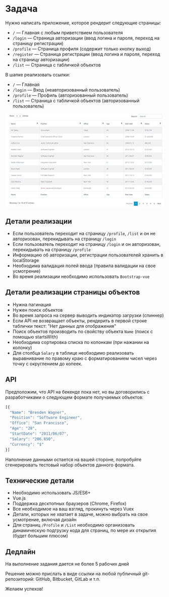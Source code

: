 # Задача
Нужно написать приложение, которое рендерит следующие страницы:
* `/` — Главная с любым приветствием пользователя
* `/login` — Страница авторизации (ввод логина и пароля, переход на страницу регистрации)
* `/profile` — Страница профиля (содержит только кнопку выход)
* `/register` — Страница регистрации (ввод логина и пароля, переход на страницу авторизации)
* `/list` — Страница с табличкой объектов

В шапке реализовать ссылки:
* `/` — Главная
* `/login` — Вход (неавторизованный пользователь)
* `/profile` — Профиль (авторизованный пользователь)
* `/list` — Страница с табличкой объектов (авторизованный пользователь)

![](https://github.com/Sevser/frontend-test-tasks/raw/master/frontend-task-0.png)

## Детали реализации
* Если пользователь переходит на страницу `/profile`, `/list`  и он не авторизован, перекидывать на страницу `/login`
* Если пользователь переходит на страницу `/login`  и он авторизован, перекидывать на страницу `/profile`
* Информацию об авторизации, регистрации пользователей хранить в localStorage
* Необходима валидация полей ввода (правила валидации на свое усмотрение)
* Во время реализации необходимо использовать `Bootstrap-vue`

## Детали реализации страницы объектов
* Нужна пагинация
* Нужен поиск объектов
* Во время запроса на сервер выводить индикатор загрузки (спиннер)
* Если API не возвращает объекты, рендерить в первой строке таблички текст: "Нет данных для отображения"
* Поиск объектов производить по свойству объекта `Name` (поиск с помощью startsWith)
* Необходима сортировка списка по колонкам (при нажании на колонку)
* Для столбца `Salary` в таблице необходимо реализовать выравнивание по правому краю с форматированием чисел через точку с округлением до копеек.

## API
Предположим, что API на бекенде пока нет, но вы договорились с разработчиками о следующем формате получаемых объектов:
```js
[{
  "Name": "Brenden Wagner",
  "Position": "Software Engineer",
  "Office": "San Francisco",
  "Age": "28",
  "StartDate": "2011/06/07",
  "Salary": "206.850",
  "Currency": "$"
}]
```
Наполнение данными остается на вашей стороне, попробуйте сгенерировать тестовый набор объектов данного формата.

## Технические детали
* Необходимо использовать JS/ES6+
* Vue.js
* Поддержка десктопных браузеров (Chrome, Firefox)
* Все необходимое на ваш взгляд, прокинуть через Vuex
* Детали, которых не хватает в задаче, можно выбрать на свое усмотрение, включая дизайн
* Для страниц `/Profile` и `/List` необходимо организовать динамическую подгрузку кода для страниц, по мере их открытия (будет большим плюсом)

## Дедлайн
На выполнение задания дается не более 5 рабочих дней

Решение можно прислать в виде ссылки на любой публичный git-репозиторий: GitHub, Bitbucket, GitLab и т.п.

Желаем успехов!
